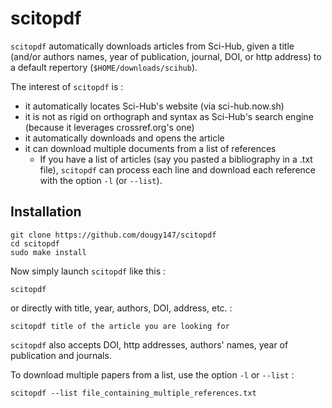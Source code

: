 # scitopdf

`scitopdf` automatically downloads articles from Sci-Hub, given a title (and/or authors names, year of publication, journal, DOI, or http address) to a default repertory (`$HOME/downloads/scihub`).

The interest of `scitopdf` is :
- it automatically locates Sci-Hub's website (via sci-hub.now.sh)
- it is not as rigid on orthograph and syntax as Sci-Hub's search engine (because it leverages crossref.org's one)
- it automatically downloads and opens the article
- it can download multiple documents from a list of references
	* If you have a list of articles (say you pasted a bibliography in a .txt file), `scitopdf` can process each line and download each reference with the option `-l` (or `--list`).

## Installation

```
git clone https://github.com/dougy147/scitopdf
cd scitopdf
sudo make install
```
Now simply launch `scitopdf` like this :
```
scitopdf
```
or directly with title, year, authors, DOI, address, etc. :
```
scitopdf title of the article you are looking for
```

`scitopdf` also accepts DOI, http addresses, authors' names, year of publication and journals.

To download multiple papers from a list, use the option `-l` or `--list` :
```
scitopdf --list file_containing_multiple_references.txt
```
